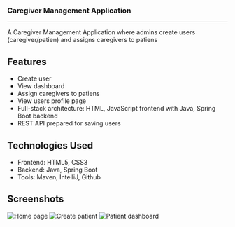 ### Caregiver Management Application

---

A Caregiver Management Application where admins create users (caregiver/patien) and assigns caregivers to patiens

## Features

+ Create user
+ View dashboard 
+ Assign caregivers to patiens
+ View users profile page
+ Full-stack architecture: HTML, JavaScript frontend with Java, Spring Boot backend
+ REST API prepared for saving users

## Technologies Used

+ Frontend: HTML5, CSS3
+ Backend: Java, Spring Boot
+ Tools: Maven, IntelliJ, Github

## Screenshots

![Home page](https://github.com/noor188/Caregiver-Management-System/blob/main/image/home.png)
![Create patient](https://github.com/noor188/Caregiver-Management-System/blob/main/image/CreatePatient.png)
![Patient dashboard](https://github.com/noor188/Caregiver-Management-System/blob/main/image/patients.png)


